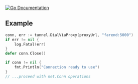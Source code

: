 [![Go Documentation](https://godoc.org/github.com/rackerlabs/go-connect-tunnel?status.svg)](https://godoc.org/github.com/rackerlabs/go-connect-tunnel)

## Example

```go
conn, err := tunnel.DialViaProxy(proxyUrl, "farend:5000")
if err != nil {
    log.Fatal(err)
}
defer conn.Close()

if conn != nil {
    fmt.Println("Connection ready to use")
}
// ...proceed with net.Conn operations
```
